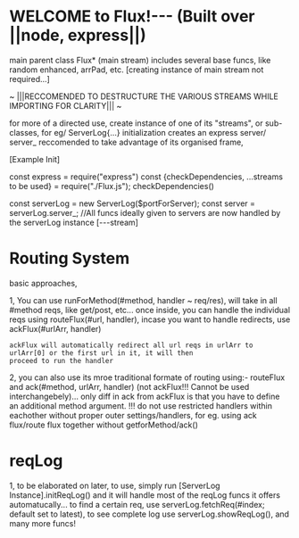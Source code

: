 # WELCOME to Flux!--- (Built over ||node, express||)

main parent class Flux* (main stream) includes several base funcs, like random enhanced, arrPad, etc.
[creating instance of main stream not required...]

~ |||RECCOMENDED TO DESTRUCTURE THE VARIOUS STREAMS WHILE IMPORTING FOR CLARITY||| ~

for more of a directed use, create instance of one of its "streams", or sub-classes, for eg/ ServerLog{...}
initialization creates an express server/ server_
reccomended to take advantage of its organised frame,

 [Example Init]
 
 const express = require("express")
 const {checkDependencies, ...streams to be used} = require("./Flux.js");
 checkDependencies()

 const serverLog = new ServerLog($portForServer);
 const server = serverLog.server_;
 //All funcs ideally given to servers are now handled by the serverLog instance [---stream]

# Routing System

basic approaches, 

1, You can use runForMethod(#method, handler ~ req/res),
    will take in all #method reqs, like get/post, etc...
    once inside, you can handle the individual reqs using routeFlux(#url, handler),
    incase you want to handle redirects, use ackFlux(#urlArr, handler)

    ackFlux will automatically redirect all url reqs in urlArr to urlArr[0] or the first url in it, it will then
    proceed to run the handler

2, you can also use its mroe traditional formate of routing using:- routeFlux and ack(#method, urlArr, handler) 
    (not ackFlux!!! Cannot be used interchangebely)... only diff in ack from ackFlux is that you have to define an
    additional method argument.
!!! do not use restricted handlers within eachother without proper outer settings/handlers, for eg. using ack flux/route flux together without
    getforMethod/ack()

# reqLog

1, to be elaborated on later,
    to use, simply run [ServerLog Instance].initReqLog() and it will handle most of the reqLog funcs it offers automatucally...
    to find a certain req, use serverLog.fetchReq(#index; default set to latest), to see complete log use 
    serverLog.showReqLog(), and many more funcs!


